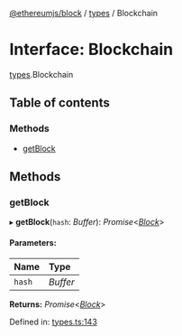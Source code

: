 [@ethereumjs/block](../README.md) / [types](../modules/types.md) / Blockchain

# Interface: Blockchain

[types](../modules/types.md).Blockchain

## Table of contents

### Methods

- [getBlock](types.blockchain.md#getblock)

## Methods

### getBlock

▸ **getBlock**(`hash`: *Buffer*): *Promise*<[*Block*](../classes/block.block-1.md)\>

#### Parameters:

Name | Type |
:------ | :------ |
`hash` | *Buffer* |

**Returns:** *Promise*<[*Block*](../classes/block.block-1.md)\>

Defined in: [types.ts:143](https://github.com/ethereumjs/ethereumjs-monorepo/blob/master/packages/block/src/types.ts#L143)
